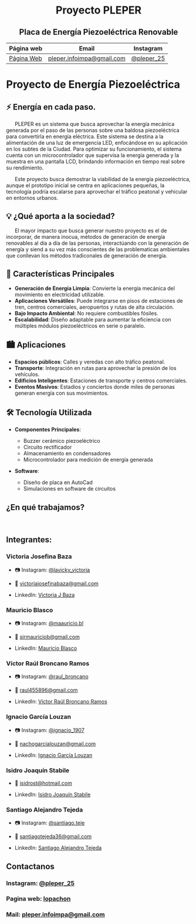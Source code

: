 <div align="center">



# Proyecto PLEPER
## Placa de Energía Piezoeléctrica Renovable 


| Página web | Email | Instagram |
|------------|-------|-----------|
|[Página Web](https://cat-bounce.com/)|pleper.infoimpa@gmail.com|[@pleper_25](https://www.instagram.com/pleper_25/?igsh=Y2xkMGg4Z2V1NHdl#)|

</div>

# Proyecto de Energía Piezoeléctrica

## ⚡ Energía en cada paso.

&nbsp;&nbsp;&nbsp;&nbsp;&nbsp;&nbsp;PLEPER es un sistema que busca aprovechar la energía mecánica generada por el paso de las personas sobre una baldosa piezoeléctrica para convertirla en energía eléctrica. Este sistema se destina a la alimentación de una luz de emergencia LED, enfocándose en su aplicación en los subtes de la Ciudad. Para optimizar su funcionamiento, el sistema cuenta con un microcontrolador que supervisa la energía generada y la muestra en una pantalla LCD, brindando información en tiempo real sobre su rendimiento.

&nbsp;&nbsp;&nbsp;&nbsp;&nbsp;&nbsp;Este proyecto busca demostrar la viabilidad de la energía piezoeléctrica, aunque el prototipo inicial se centra en aplicaciones pequeñas, la tecnología podría escalarse para aprovechar el tráfico peatonal y vehicular en entornos urbanos.

## 💡 ¿Qué aporta a la sociedad?
&nbsp;&nbsp;&nbsp;&nbsp;&nbsp;&nbsp;El mayor impacto que busca generar nuestro proyecto es el de incorporar, de manera inocua, métodos de generación de energía renovables al día a día de las personas, interactúando con la generación de energía y siend a su vez más conscientes de las problematicas ambientales que conllevan los métodos tradiconales de generación de energía. <br>


## 🔧 Características Principales

- **Generación de Energía Limpia**: Convierte la energía mecánica del movimiento en electricidad utilizable.
- **Aplicaciones Versátiles**: Puede integrarse en pisos de estaciones de tren, centros comerciales, aeropuertos y rutas de alta circulación.
- **Bajo Impacto Ambiental**: No requiere combustibles fósiles.
- **Escalabilidad**: Diseño adaptable para aumentar la eficiencia con múltiples módulos piezoeléctricos en serie o paralelo.

## 🏙️ Aplicaciones

- **Espacios públicos**: Calles y veredas con alto tráfico peatonal.
- **Transporte**: Integración en rutas para aprovechar la presión de los vehículos.
- **Edificios Inteligentes**: Estaciones de transporte y centros comerciales.
- **Eventos Masivos**: Estadios y conciertos donde miles de personas generan energía con sus movimientos.

## 🛠️ Tecnología Utilizada

- **Componentes Principales**:
  - Buzzer cerámico piezoeléctrico
  - Circuito rectificador
  - Almacenamiento en condensadores
  - Microcontrolador para medición de energía generada
  
- **Software**:
  - Diseño de placa en AutoCad
  - Simulaciones en software de circuitos

## ¿En qué trabajamos?
&nbsp;&nbsp;&nbsp;&nbsp;&nbsp;&nbsp; <br>

## Integrantes:
<div align="center">

</div>

### Victoria Josefina Baza

- 📷 Instagram: [@lavicky_victoria](https://www.instagram.com/lavicky_victoria/)

- 📧 victoriajosefinabaza@gmail.com

- LinkedIn: [Victoria J Baza](http://www.linkedin.com/in/victoriajbaza/)

### Mauricio Blasco

- 📷 Instagram: [@maauricio.bl](https://www.instagram.com/maauricio.bl/)

- 📧 sirmauriciob@gmail.com

- LinkedIn: [Mauricio Blasco](https://www.linkedin.com/in/mauriciobl/)

### Víctor Raúl Broncano Ramos

- 📷 Instagram: [@raul_broncano](https://www.instagram.com/raul_broncano/)

- 📧 raul455896@gmail.com

- LinkedIn: [Victor Raúl Broncano Ramos](https://www.linkedin.com/in/raul-broncano-3734a0357/)

### Ignacio García Louzan

- 📷 Instagram: [@ignacio_1907](https://www.instagram.com/ignacio_1907/)

- 📧 nachogarcialouzan@gmail.com

- LinkedIn: [Ignacio García Louzan](https://www.linkedin.com/in/ignacio-garc%C3%ADa-louzan/)

### Isidro Joaquín Stabile

- 📧 isidrost@hotmail.com

- LinkedIn: [Isidro Joaquín Stabile](https://www.linkedin.com/in/isidro-stabile-4104a0357/)


### Santiago Alejandro Tejeda

- 📷 Instagram: [@santiago.teje](https://www.instagram.com/santiago.teje/)
  
- 📧 santiagotejeda36@gmail.com

- LinkedIn: [Santiago Alejandro Tejeda](https://www.linkedin.com/in/santiago-tejeda/)

## Contactanos

### Instagram: [@pleper_25](https://www.instagram.com/pleper_25/)

### Pagina web: [lopachon](https://www.lopa.ar)

### Mail: pleper.infoimpa@gmail.com
